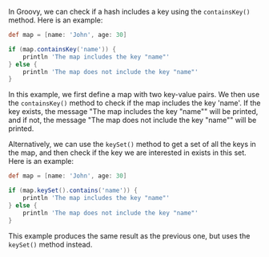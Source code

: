 In Groovy, we can check if a hash includes a key using the `containsKey()` method. Here is an example:

```groovy
def map = [name: 'John', age: 30]

if (map.containsKey('name')) {
    println 'The map includes the key "name"'
} else {
    println 'The map does not include the key "name"'
}
```

In this example, we first define a map with two key-value pairs. We then use the `containsKey()` method to check if the map includes the key 'name'. If the key exists, the message "The map includes the key "name"" will be printed, and if not, the message "The map does not include the key "name"" will be printed.

Alternatively, we can use the `keySet()` method to get a set of all the keys in the map, and then check if the key we are interested in exists in this set. Here is an example:

```groovy
def map = [name: 'John', age: 30]

if (map.keySet().contains('name')) {
    println 'The map includes the key "name"'
} else {
    println 'The map does not include the key "name"'
}
```

This example produces the same result as the previous one, but uses the `keySet()` method instead.